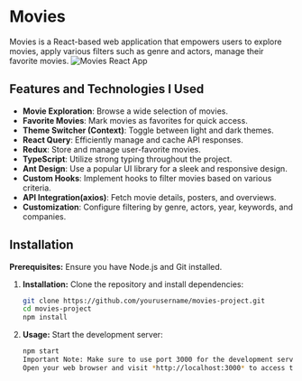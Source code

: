 # Movies

Movies is a React-based web application that empowers users to explore movies, apply various filters such as genre and actors, manage their favorite movies.
![Movies React App](https://github-production-user-asset-6210df.s3.amazonaws.com/52619226/263405737-8ccbaf71-2e49-47ef-b1df-698293f214af.png)

## Features and Technologies I Used

- **Movie Exploration**: Browse a wide selection of movies.
- **Favorite Movies**: Mark movies as favorites for quick access.
- **Theme Switcher (Context)**: Toggle between light and dark themes.
- **React Query**: Efficiently manage and cache API responses.
- **Redux**: Store and manage user-favorite movies.
- **TypeScript**: Utilize strong typing throughout the project.
- **Ant Design**: Use a popular UI library for a sleek and responsive design.
- **Custom Hooks**: Implement hooks to filter movies based on various criteria.
- **API Integration(axios)**: Fetch movie details, posters, and overviews.
- **Customization**: Configure filtering by genre, actors, year, keywords, and companies.

## Installation

**Prerequisites:** Ensure you have Node.js and Git installed.

1. **Installation:** Clone the repository and install dependencies:

   ```bash
   git clone https://github.com/yourusername/movies-project.git
   cd movies-project
   npm install

   ```

2. **Usage:**
   Start the development server:

   ```bash
   npm start
   Important Note: Make sure to use port 3000 for the development server, as the API may not respond to requests on other ports.
   Open your web browser and visit *http://localhost:3000* to access the Movies app.

   ```
